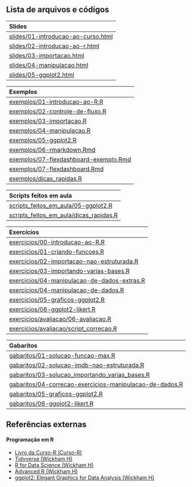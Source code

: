 
<!-- README.md is generated from README.Rmd. Please edit that file -->

<!-- ## Configuração inicial -->

<!-- #### Passo 1: Instalar pacotes -->

<!-- ```{r, eval=FALSE} -->

<!-- install.packages("remotes") -->

<!-- # instalar pacotes com bases de dados -->

<!-- remotes::install_github("curso-r/basesCursoR") -->

<!-- # instalar pacote da Curso-R -->

<!-- remotes::install_github("curso-r/CursoR") -->

<!-- # instalar pacotes que vamos usar durante o curso -->

<!-- CursoR::instalar_dependencias() -->

<!-- ``` -->

<!-- #### Passo 2: Criar um projeto do RStudio -->

<!-- Faça um projeto do RStudio para usar durante todo o curso e em seguida abra-o. -->

<!-- #### Passo 3: Baixar o material -->

<!-- Certifique que você está dentro do projeto criado no passo 2 e rode o código abaixo. -->

<!-- OBS: Assim que rodar o código abaixo, o programa vai pedir uma escolha de opções. -->

<!-- Escolha o número correspondente ao curso de Machine Learning com R! -->

<!-- ```{r, eval=FALSE} -->

<!-- # Baixar ou atualizar material do curso -->

<!-- CursoR::atualizar_material() -->

<!-- ``` -->

## Lista de arquivos e códigos

| Slides                                                                                                                                      |
| :------------------------------------------------------------------------------------------------------------------------------------------ |
| <a href='https://curso-r.github.io/intro-programacao-em-r-mestre/slides/01-introducao-ao-curso.html'>slides/01-introducao-ao-curso.html</a> |
| <a href='https://curso-r.github.io/intro-programacao-em-r-mestre/slides/02-introducao-ao-r.html'>slides/02-introducao-ao-r.html</a>         |
| <a href='https://curso-r.github.io/intro-programacao-em-r-mestre/slides/03-importacao.html'>slides/03-importacao.html</a>                   |
| <a href='https://curso-r.github.io/intro-programacao-em-r-mestre/slides/04-manipulacao.html'>slides/04-manipulacao.html</a>                 |
| <a href='https://curso-r.github.io/intro-programacao-em-r-mestre/slides/05-ggplot2.html'>slides/05-ggplot2.html</a>                         |

| Exemplos                                                                                                                                          |
| :------------------------------------------------------------------------------------------------------------------------------------------------ |
| <a href='https://curso-r.github.io/intro-programacao-em-r-mestre/exemplos/01-introducao-ao-R.R'>exemplos/01-introducao-ao-R.R</a>                 |
| <a href='https://curso-r.github.io/intro-programacao-em-r-mestre/exemplos/02-controle-de-fluxo.R'>exemplos/02-controle-de-fluxo.R</a>             |
| <a href='https://curso-r.github.io/intro-programacao-em-r-mestre/exemplos/03-importacao.R'>exemplos/03-importacao.R</a>                           |
| <a href='https://curso-r.github.io/intro-programacao-em-r-mestre/exemplos/04-manipulacao.R'>exemplos/04-manipulacao.R</a>                         |
| <a href='https://curso-r.github.io/intro-programacao-em-r-mestre/exemplos/05-ggplot2.R'>exemplos/05-ggplot2.R</a>                                 |
| <a href='https://curso-r.github.io/intro-programacao-em-r-mestre/exemplos/06-rmarkdown.Rmd'>exemplos/06-rmarkdown.Rmd</a>                         |
| <a href='https://curso-r.github.io/intro-programacao-em-r-mestre/exemplos/07-flexdashboard-exemplo.Rmd'>exemplos/07-flexdashboard-exemplo.Rmd</a> |
| <a href='https://curso-r.github.io/intro-programacao-em-r-mestre/exemplos/07-flexdashboard.Rmd'>exemplos/07-flexdashboard.Rmd</a>                 |
| <a href='https://curso-r.github.io/intro-programacao-em-r-mestre/exemplos/dicas_rapidas.R'>exemplos/dicas\_rapidas.R</a>                          |

| Scripts feitos em aula                                                                                                                  |
| :-------------------------------------------------------------------------------------------------------------------------------------- |
| <a href='https://curso-r.github.io/202007-r4ds-1/scripts_feitos_em_aula/05-ggplot2.R'>scripts\_feitos\_em\_aula/05-ggplot2.R</a>        |
| <a href='https://curso-r.github.io/202007-r4ds-1/scripts_feitos_em_aula/dicas_rapidas.R'>scripts\_feitos\_em\_aula/dicas\_rapidas.R</a> |

| Exercícios                                                                                                                                                    |
| :------------------------------------------------------------------------------------------------------------------------------------------------------------ |
| <a href='https://curso-r.github.io/intro-programacao-em-r-mestre/exercicios/00-introducao-ao-R.R'>exercicios/00-introducao-ao-R.R</a>                         |
| <a href='https://curso-r.github.io/intro-programacao-em-r-mestre/exercicios/01-criando-funcoes.R'>exercicios/01-criando-funcoes.R</a>                         |
| <a href='https://curso-r.github.io/intro-programacao-em-r-mestre/exercicios/02-importacao-nao-estruturada.R'>exercicios/02-importacao-nao-estruturada.R</a>   |
| <a href='https://curso-r.github.io/intro-programacao-em-r-mestre/exercicios/03-importando-varias-bases.R'>exercicios/03-importando-varias-bases.R</a>         |
| <a href='https://curso-r.github.io/intro-programacao-em-r-mestre/exercicios/04-manipulacao-de-dados-extras.R'>exercicios/04-manipulacao-de-dados-extras.R</a> |
| <a href='https://curso-r.github.io/intro-programacao-em-r-mestre/exercicios/04-manipulacao-de-dados.R'>exercicios/04-manipulacao-de-dados.R</a>               |
| <a href='https://curso-r.github.io/intro-programacao-em-r-mestre/exercicios/05-graficos-ggplot2.R'>exercicios/05-graficos-ggplot2.R</a>                       |
| <a href='https://curso-r.github.io/intro-programacao-em-r-mestre/exercicios/06-ggplot2-likert.R'>exercicios/06-ggplot2-likert.R</a>                           |
| <a href='https://curso-r.github.io/intro-programacao-em-r-mestre/exercicios/avaliacao/06-avaliacao.R'>exercicios/avaliacao/06-avaliacao.R</a>                 |
| <a href='https://curso-r.github.io/intro-programacao-em-r-mestre/exercicios/avaliacao/script_correcao.R'>exercicios/avaliacao/script\_correcao.R</a>          |

| Gabaritos                                                                                                                                                                             |
| :------------------------------------------------------------------------------------------------------------------------------------------------------------------------------------ |
| <a href='https://curso-r.github.io/intro-programacao-em-r-mestre/gabaritos/01-solucao-funcao-max.R'>gabaritos/01-solucao-funcao-max.R</a>                                             |
| <a href='https://curso-r.github.io/intro-programacao-em-r-mestre/gabaritos/02-solucao-imdb-nao-estruturada.R'>gabaritos/02-solucao-imdb-nao-estruturada.R</a>                         |
| <a href='https://curso-r.github.io/intro-programacao-em-r-mestre/gabaritos/03-solucao_importando_varias_bases.R'>gabaritos/03-solucao\_importando\_varias\_bases.R</a>                |
| <a href='https://curso-r.github.io/intro-programacao-em-r-mestre/gabaritos/04-correcao-exercicios-manipulacao-de-dados.R'>gabaritos/04-correcao-exercicios-manipulacao-de-dados.R</a> |
| <a href='https://curso-r.github.io/intro-programacao-em-r-mestre/gabaritos/05-graficos-ggplot2.R'>gabaritos/05-graficos-ggplot2.R</a>                                                 |
| <a href='https://curso-r.github.io/intro-programacao-em-r-mestre/gabaritos/06-ggplot2-likert.R'>gabaritos/06-ggplot2-likert.R</a>                                                     |

## Referências externas

#### Programação em R

  - [Livro da Curso-R (Curso-R)](https://livro.curso-r.com/)
  - [Tidyverse (Wickham H)](https://www.tidyverse.org/)
  - [R for Data Science (Wickham H)](https://r4ds.had.co.nz/)
  - [Advanced R (Wickham H)](https://adv-r.hadley.nz/)
  - [ggplot2: Elegant Graphics for Data Analysis (Wickham
    H)](https://ggplot2-book.org/)
